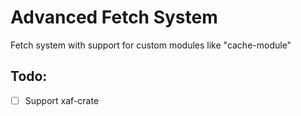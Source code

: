 # Advanced Fetch System
Fetch system with support for custom modules like "cache-module"

## Todo:
- [ ] Support xaf-crate
